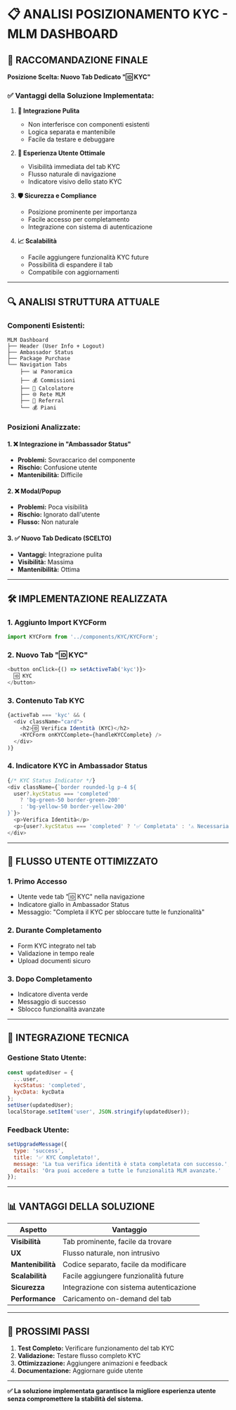 # 📋 ANALISI POSIZIONAMENTO KYC - MLM DASHBOARD

## 🎯 **RACCOMANDAZIONE FINALE**

**Posizione Scelta: Nuovo Tab Dedicato "🆔 KYC"**

### ✅ **Vantaggi della Soluzione Implementata:**

1. **🔧 Integrazione Pulita**
   - Non interferisce con componenti esistenti
   - Logica separata e mantenibile
   - Facile da testare e debuggare

2. **👤 Esperienza Utente Ottimale**
   - Visibilità immediata del tab KYC
   - Flusso naturale di navigazione
   - Indicatore visivo dello stato KYC

3. **🛡️ Sicurezza e Compliance**
   - Posizione prominente per importanza
   - Facile accesso per completamento
   - Integrazione con sistema di autenticazione

4. **📈 Scalabilità**
   - Facile aggiungere funzionalità KYC future
   - Possibilità di espandere il tab
   - Compatibile con aggiornamenti

---

## 🔍 **ANALISI STRUTTURA ATTUALE**

### **Componenti Esistenti:**
```
MLM Dashboard
├── Header (User Info + Logout)
├── Ambassador Status
├── Package Purchase
└── Navigation Tabs
    ├── 📊 Panoramica
    ├── 💰 Commissioni
    ├── 🧮 Calcolatore
    ├── 🌐 Rete MLM
    ├── 👥 Referral
    └── 💰 Piani
```

### **Posizioni Analizzate:**

#### **1. ❌ Integrazione in "Ambassador Status"**
- **Problemi:** Sovraccarico del componente
- **Rischio:** Confusione utente
- **Mantenibilità:** Difficile

#### **2. ❌ Modal/Popup**
- **Problemi:** Poca visibilità
- **Rischio:** Ignorato dall'utente
- **Flusso:** Non naturale

#### **3. ✅ Nuovo Tab Dedicato (SCELTO)**
- **Vantaggi:** Integrazione pulita
- **Visibilità:** Massima
- **Mantenibilità:** Ottima

---

## 🛠️ **IMPLEMENTAZIONE REALIZZATA**

### **1. Aggiunto Import KYCForm**
```javascript
import KYCForm from '../components/KYC/KYCForm';
```

### **2. Nuovo Tab "🆔 KYC"**
```javascript
<button onClick={() => setActiveTab('kyc')}>
  🆔 KYC
</button>
```

### **3. Contenuto Tab KYC**
```javascript
{activeTab === 'kyc' && (
  <div className="card">
    <h2>🆔 Verifica Identità (KYC)</h2>
    <KYCForm onKYCComplete={handleKYCComplete} />
  </div>
)}
```

### **4. Indicatore KYC in Ambassador Status**
```javascript
{/* KYC Status Indicator */}
<div className={`border rounded-lg p-4 ${
  user?.kycStatus === 'completed' 
    ? 'bg-green-50 border-green-200' 
    : 'bg-yellow-50 border-yellow-200'
}`}>
  <p>Verifica Identità</p>
  <p>{user?.kycStatus === 'completed' ? '✅ Completata' : '⚠️ Necessaria'}</p>
</div>
```

---

## 🎯 **FLUSSO UTENTE OTTIMIZZATO**

### **1. Primo Accesso**
- Utente vede tab "🆔 KYC" nella navigazione
- Indicatore giallo in Ambassador Status
- Messaggio: "Completa il KYC per sbloccare tutte le funzionalità"

### **2. Durante Completamento**
- Form KYC integrato nel tab
- Validazione in tempo reale
- Upload documenti sicuro

### **3. Dopo Completamento**
- Indicatore diventa verde
- Messaggio di successo
- Sblocco funzionalità avanzate

---

## 🔧 **INTEGRAZIONE TECNICA**

### **Gestione Stato Utente:**
```javascript
const updatedUser = {
  ...user,
  kycStatus: 'completed',
  kycData: kycData
};
setUser(updatedUser);
localStorage.setItem('user', JSON.stringify(updatedUser));
```

### **Feedback Utente:**
```javascript
setUpgradeMessage({
  type: 'success',
  title: '✅ KYC Completato!',
  message: 'La tua verifica identità è stata completata con successo.',
  details: 'Ora puoi accedere a tutte le funzionalità MLM avanzate.'
});
```

---

## 📊 **VANTAGGI DELLA SOLUZIONE**

| Aspetto | Vantaggio |
|---------|-----------|
| **Visibilità** | Tab prominente, facile da trovare |
| **UX** | Flusso naturale, non intrusivo |
| **Mantenibilità** | Codice separato, facile da modificare |
| **Scalabilità** | Facile aggiungere funzionalità future |
| **Sicurezza** | Integrazione con sistema autenticazione |
| **Performance** | Caricamento on-demand del tab |

---

## 🚀 **PROSSIMI PASSI**

1. **Test Completo:** Verificare funzionamento del tab KYC
2. **Validazione:** Testare flusso completo KYC
3. **Ottimizzazione:** Aggiungere animazioni e feedback
4. **Documentazione:** Aggiornare guide utente

---

**✅ La soluzione implementata garantisce la migliore esperienza utente senza compromettere la stabilità del sistema.** 